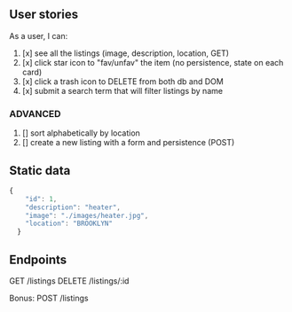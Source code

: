## User stories
As a user, I can:
1. [x] see all the listings (image, description, location, GET)
2. [x] click star icon to "fav/unfav" the item (no persistence, state on each card)
3. [x] click a trash icon to DELETE from both db and DOM
4. [x] submit a search term that will filter listings by name

### ADVANCED
1. [] sort alphabetically by location
2. [] create a new listing with a form and persistence (POST)


## Static data
```javascript
{
    "id": 1,
    "description": "heater",
    "image": "./images/heater.jpg",
    "location": "BROOKLYN"
  }
```

## Endpoints

GET /listings
DELETE /listings/:id

Bonus: POST /listings